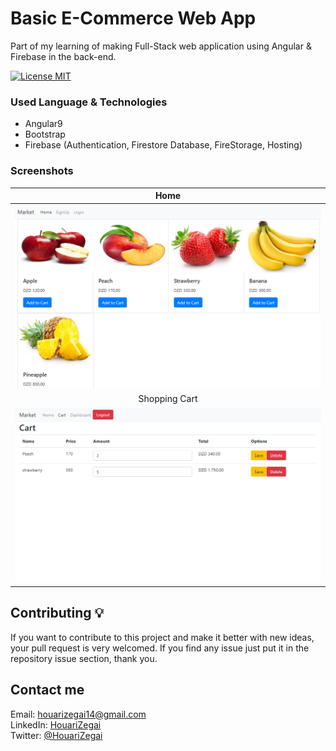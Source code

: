 # Basic E-Commerce Web App
Part of my learning of making Full-Stack web application using Angular &amp; Firebase in the back-end.

[![License MIT](https://img.shields.io/badge/license-MIT-blue.svg)](https://raw.githubusercontent.com/HouariZegai/PrayerTimes/master/LICENSE)

### Used Language & Technologies
* Angular9
* Bootstrap
* Firebase (Authentication, Firestore Database, FireStorage, Hosting)

### Screenshots
Home           |
:---------------------:|
![screenshoot](screenshots/home.PNG) |
Shopping Cart |
![screenshoot](screenshots/cart.PNG) |

## Contributing 💡
If you want to contribute to this project and make it better with new ideas, your pull request is very welcomed.
If you find any issue just put it in the repository issue section, thank you.

## Contact me
Email: houarizegai14@gmail.com  
LinkedIn: [HouariZegai](https://linkedin.com/in/houarizegai)  
Twitter: [@HouariZegai](https://twitter.com/houarizegai)

